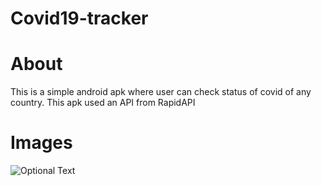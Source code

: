 # Covid19-tracker

# About
This is a simple android apk where user can check status of covid of any country.
This apk used an API from RapidAPI 

# Images

![Optional Text](main/res/mipmap-hdpi/image1.jpg)
